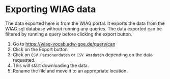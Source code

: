 # Exporting WIAG data

The data exported here is from the WIAG portal. It exports the data from the WIAG sql database without running any queries. The data exported can be filtered by running a query before clicking the export button.

1. Go to https://wiag-vocab.adw-goe.de/query/can
2. Click on the Export button
3. Click on `CSV Personendaten` or `CSV Amsdaten` depending on the data requested.
4. This will start downloading the data.
5. Rename the file and move it to an appropriate location.
